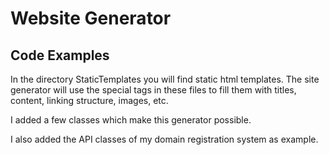 # Website Generator 
## Code Examples

In the directory StaticTemplates you will find static html templates.
The site generator will use the special tags in these files to fill them with titles, content, linking structure, images, etc.

I added a few classes which make this generator possible.

I also added the API classes of my domain registration system as example.